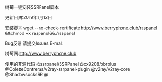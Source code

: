 树莓一键安装SSRPanel脚本

更新日期:2019年1月12日

安装脚本
wget --no-check-certificate http://www.berryphone.club/raspanel &&chmod +x raspanel&&./raspanel

Bug反馈
请提交Issues
E-mail:

树莓网:http://www.berryphone.club

使用的开源代码
@ssrpanel/SSRPanel
@cx9208/bbrplus
@ColetteContreras/v2ray-ssrpanel-plugin
@v2ray/v2ray-core
@ShadowsocksRR
@
